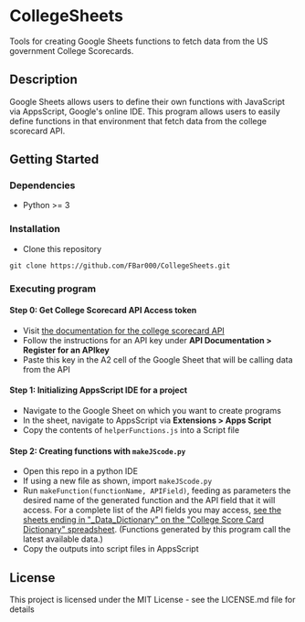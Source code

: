# CollegeSheets

Tools for creating Google Sheets functions to fetch data from the US government College Scorecards.

## Description

Google Sheets allows users to define their own functions with JavaScript via AppsScript, Google's online IDE. This program allows users to easily define functions in that environment that fetch data from the college scorecard API.

## Getting Started

### Dependencies

* Python >= 3

### Installation

* Clone this repository 
```
git clone https://github.com/FBar000/CollegeSheets.git
```

### Executing program

#### Step 0: Get College Scorecard API Access token

* Visit [the documentation for the college scorecard API](https://collegescorecard.ed.gov/data/documentation/)
* Follow the instructions for an API key under <b>API Documentation > Register for an APIkey</b>
* Paste this key in the A2 cell of the Google Sheet that will be calling data from the API

#### Step 1: Initializing AppsScript IDE for a project

* Navigate to the Google Sheet on which you want to create programs
* In the sheet, navigate to AppsScript via <b>Extensions > Apps Script </b>
* Copy the contents of `helperFunctions.js` into a Script file


#### Step 2: Creating functions with `makeJScode.py`

* Open this repo in a python IDE
* If using a new file as shown, import `makeJScode.py`
* Run `makeFunction(functionName, APIField)`, feeding as parameters the desired name of the generated function and the API field that it will access. 
For a complete list of the API fields you may access, [see the sheets ending in "_Data_Dictionary" on the "College Score Card Dictionary" spreadsheet](https://collegescorecard.ed.gov/data/documentation/#:~:text=All%20variables%20are%20listed%20in%20the%20Data%20Dictionary). (Functions generated by this program call the latest available data.)
* Copy the outputs into script files in AppsScript


## License

This project is licensed under the MIT License - see the LICENSE.md file for details

